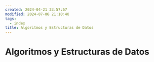```yaml
---
created: 2024-04-21 23:57:57
modified: 2024-07-06 21:10:40
tags:
  - index
title: Algoritmos y Estructuras de Datos
---
```


# Algoritmos y Estructuras de Datos
